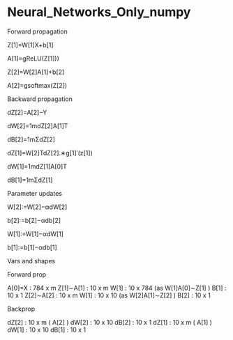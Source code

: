 # Neural_Networks_Only_numpy


Forward propagation

Z[1]=W[1]X+b[1]
 
A[1]=gReLU(Z[1]))
 
Z[2]=W[2]A[1]+b[2]
 
A[2]=gsoftmax(Z[2])
 
Backward propagation

dZ[2]=A[2]−Y
 
dW[2]=1mdZ[2]A[1]T
 
dB[2]=1mΣdZ[2]
 
dZ[1]=W[2]TdZ[2].∗g[1]′(z[1])
 
dW[1]=1mdZ[1]A[0]T
 
dB[1]=1mΣdZ[1]
 
Parameter updates

W[2]:=W[2]−αdW[2]
 
b[2]:=b[2]−αdb[2]
 
W[1]:=W[1]−αdW[1]
 
b[1]:=b[1]−αdb[1]
 
Vars and shapes

Forward prop

A[0]=X : 784 x m
Z[1]∼A[1] : 10 x m
W[1] : 10 x 784 (as  W[1]A[0]∼Z[1] )
B[1] : 10 x 1
Z[2]∼A[2] : 10 x m
W[1] : 10 x 10 (as  W[2]A[1]∼Z[2] )
B[2] : 10 x 1

Backprop

dZ[2] : 10 x m (  A[2] )
dW[2] : 10 x 10
dB[2] : 10 x 1
dZ[1] : 10 x m (  A[1] )
dW[1] : 10 x 10
dB[1] : 10 x 1
